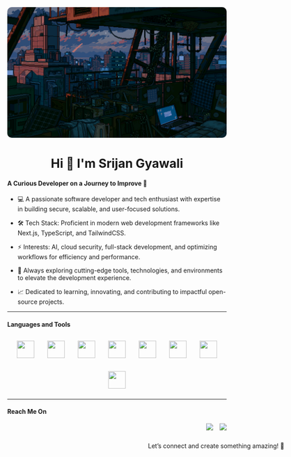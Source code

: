 <img style="height:300px;width:100vw;border-radius:10px" src="./fallout.gif" />

<h1 style="text-align:center">Hi 👋 I'm Srijan Gyawali</h1>

#### A Curious Developer on a Journey to Improve 🌱

- 💻 A passionate software developer and tech enthusiast with expertise in building secure, scalable, and user-focused solutions.

- 🛠️ Tech Stack: Proficient in modern web development frameworks like Next.js, TypeScript, and TailwindCSS.

- ⚡ Interests: AI, cloud security, full-stack development, and optimizing workflows for efficiency and performance.

- 🌟 Always exploring cutting-edge tools, technologies, and environments to elevate the development experience.

- 📈 Dedicated to learning, innovating, and contributing to impactful open-source projects.

---

#### Languages and Tools


<div style="padding:10px 0px 10px 0px; display:flex; flex-wrap: wrap; gap:30px; justify-content:center">
<img height="40px" width="40px" src="https://cdn.jsdelivr.net/gh/devicons/devicon@latest/icons/nextjs/nextjs-original.svg" />
<img height="40px" width="40px" src="https://cdn.jsdelivr.net/gh/devicons/devicon@latest/icons/tailwindcss/tailwindcss-original.svg" />
<img height="40px" width="40px" src="https://cdn.jsdelivr.net/gh/devicons/devicon@latest/icons/javascript/javascript-original.svg" />
<img height="40px" width="40px" src="https://cdn.jsdelivr.net/gh/devicons/devicon@latest/icons/git/git-original.svg" />
<img height="40px" width="40px" src="https://cdn.jsdelivr.net/gh/devicons/devicon@latest/icons/neovim/neovim-original.svg" />
<img height="40px" width="40px" src="https://cdn.jsdelivr.net/gh/devicons/devicon@latest/icons/figma/figma-original.svg" />
<img height="40px" width="40px" src="https://cdn.jsdelivr.net/gh/devicons/devicon@latest/icons/c/c-original.svg" />
<img height="40px" width="40px" src="https://cdn.jsdelivr.net/gh/devicons/devicon@latest/icons/ubuntu/ubuntu-original.svg" />
</div>

---

#### Reach Me On
<div style="width:100vw;justify-content:center;padding:0px 0px 10px 0px; display:flex;gap:15px;align-items:center">
    <a href="https://www.linkedin.com/in/srijan-gyawali-66103b277/" target="_blank">
    <img height="20px" src="https://raw.githubusercontent.com/rahuldkjain/github-profile-readme-generator/master/src/images/icons/Social/linked-in-alt.svg" /></a>
    <a href="https://www.instagram.com/srijangyawali_00/" target="_blank">
    <img height="20px" src="https://raw.githubusercontent.com/rahuldkjain/github-profile-readme-generator/master/src/images/icons/Social/instagram.svg" />
        </a>
</div>



<p style="text-align:center;width:100vw">Let’s connect and create something amazing! 🚀</p>
